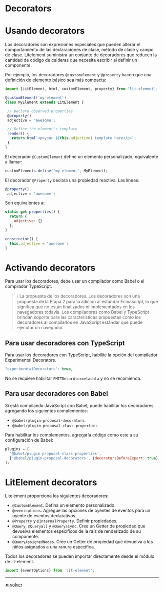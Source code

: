 # Decorators

# Usando decorators

Los decoradores son expresiones especiales que pueden alterar el comportamiento de las declaraciones de clase, método de clase y campo de clase. Litelement suministra un conjunto de decoradores que reducen la cantidad de código de calderas que necesita escribir al definir un componente.

Por ejemplo, los decoradores `@customelement` y `@property` hacen que una definición de elemento básico sea más compacta:

```jsx
import {LitElement, html, customElement, property} from 'lit-element';

@customElement('my-element')
class MyElement extends LitElement {

 // Declare observed properties
 @property()
 adjective = 'awesome';

 // Define the element's template
 render() {
   return html`<p>your ${this.adjective} template here</p>`;
 }
}
```

El decorador `@CustomElement` define un elemento personalizado, equivalente a llamar:

```jsx
customElements.define('my-element', MyElement);
```

El decorador `@Property` declara una propiedad reactiva. Las líneas:

```jsx
@property()
 adjective = 'awesome';
```

Son equivalentes a:

```jsx
static get properties() {
  return {
    adjective: {}
  };
}

constructor() {
  this.adjective = 'awesome';
}
```

# Activando decorators

Para usar los decoradores, debe usar un compilador como Babel o el compilador TypeScript.

> ℹ️ La propuesta de los decoradores. Los decoradores son una propuesta de la Etapa 2 para la adición al estándar Ecmascript, lo que significa que no están finalizados ni implementados en los navegadores todavía. Los compiladores como Babel y TypeScript brindan soporte para las características propuestas como los decoradores al compilarlos en JavaScript estándar que puede ejecutar un navegador.
> 

## Para usar decoradores con TypeScript

Para usar los decoradores con TypeScript, habilite la opción del compilador Experimental Decorators.

```jsx
"experimentalDecorators": true,
```

No se requiere habilitar `EMITDecorAtormetadata` y no se recomienda.

## Para usar decoradores con Babel

Si está compilando JavaScript con Babel, puede habilitar los decoradores agregando los siguientes complementos:

- `@babel/plugin-proposal-decorators`.
- `@babel/plugin-proposal-class-properties`

Para habilitar los complementos, agregaría código como este a su configuración de Babel:

```jsx
plugins = [
  '@babel/plugin-proposal-class-properties',
  ['@babel/plugin-proposal-decorators', {decoratorsBeforeExport: true}],
];
```

# LitElement decorators

Litelement proporciona los siguientes decoradores:

- `@CustomElement`. Defina un elemento personalizado.
- `@eventoptions`. Agregue las opciones de oyentes de eventos para un oyente de eventos declarativos.
- `@Property` y `@InternalProperty`. Definir propiedades.
- `@Query`, `@Queryall` y `@Queryasync`. Cree un Getter de propiedad que devuelva elementos específicos de la raíz de renderizado de su componente.
- `@QueryAssignedNodes`. Cree un Getter de propiedad que devuelva a los niños asignados a una ranura específica.

Todos los decoradores se pueden importar directamente desde el módulo de lit-element.

```jsx
import {eventOptions} from 'lit-element';
```

---
[⬅️ volver](https://github.com/VictorHugoAguilar/javascript-interview-questions-explained/blob/main/theory-lit-element/readme.md)
